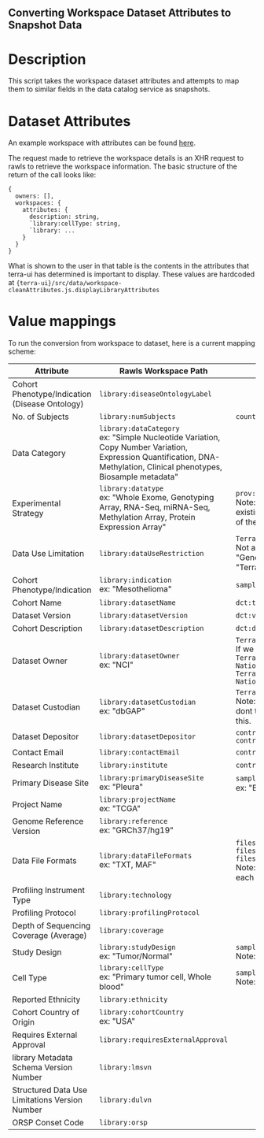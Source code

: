 ## Converting Workspace Dataset Attributes to Snapshot Data

# Description
This script takes the workspace dataset attributes and attempts to map them to similar fields in the data catalog service as snapshots.

# Dataset Attributes
An example workspace with attributes can be found [here](src/data/workspace-cleanAttributes.js.displayLibraryAttributes).

The request made to retrieve the workspace details is an XHR request to rawls to retrieve the workspace information. The basic structure of the return of the call looks like:

```
{
  owners: [],
  workspaces: {
    attributes: {
      description: string,
      `library:cellType: string,
      `library: ...
    }
  }
}
```

What is shown to the user in that table is the contents in the attributes that terra-ui has determined is important to display. These values are hardcoded at 
`{terra-ui}/src/data/workspace-cleanAttributes.js.displayLibraryAttributes`

# Value mappings
To run the conversion from workspace to dataset, here is a current mapping scheme:

| Attribute | Rawls Workspace Path | Data Catalog Snapshot Path |
| --------- | -------------------- | -------------------------- |
| Cohort Phenotype/Indication (Disease Ontology)  | `library:diseaseOntologyLabel` |  |
| No. of Subjects | `library:numSubjects` | `counts.donors` |
| Data Category | `library:dataCategory`<br>ex: "Simple Nucleotide Variation, Copy Number Variation, Expression Quantification, DNA-Methylation, Clinical phenotypes, Biosample metadata" |  |
| Experimental Strategy | `library:datatype`<br>ex: "Whole Exome, Genotyping Array, RNA-Seq, miRNA-Seq, Methylation Array, Protein Expression Array" | `prov:wasGeneratedBy.3.TerraCore:hasAssayCategory`<br>Note: RNA-Seq would be found in this field in existing data catalog entries, but I don't know if all of these values would also fit in the same one. |
| Data Use Limitation | `library:dataUseRestriction` | `TerraDCAT_ap:hasDataUsePermission.0`<br>Not a perfect mapping, we will need to normalize "General Research Use" to "TerraCore:NoRestriction" |
| Cohort Phenotype/Indication | `library:indication`<br>ex: "Mesothelioma" | `samples.disease.0` |
| Cohort Name | `library:datasetName` | `dct:title` |
| Dataset Version | `library:datasetVersion` | `dct:version` |
| Cohort Description | `library:datasetDescription` | `dct:description` |
| Dataset Owner | `library:datasetOwner`<br>ex: "NCI" | `TerraDCAT_ap:hasDataCollection.0.dct:identifier`<br>If we have enough information, we can also build:<br> `TerraDCAT_AP:hasDataCollection.0.dct:publisher: National Cancer Institute`<br>`TerraDCAT_AP:hasDataCollection.0.dct:title: National Cancer Institute` |
| Dataset Custodian | `library:datasetCustodian`<br>ex: "dbGAP" | `TerraDCAT_ap:hasDataCollection.0.dct:identifier`<br>Note: This conflicts with "Dataset Owner", but I dont think we have another option for where to put this. |
| Dataset Depositor | `library:datasetDepositor` | `contributors.0.contactName`<br>`contributors.0.correspondingContributor = true` |
| Contact Email | `library:contactEmail` | `contributors.0.email` |
| Research Institute | `library:institute` | `contributors.0.institution` |
| Primary Disease Site | `library:primaryDiseaseSite`<br>ex: "Pleura" | `samples.disease.0`?<br>ex: "Brain Cancer" |
| Project Name | `library:projectName`<br>ex: "TCGA" |  |
| Genome Reference Version | `library:reference`<br>ex: "GRCh37/hg19" |  |
| Data File Formats | `library:dataFileFormats`<br>ex: "TXT, MAF" | `files.0.dcat:mediaType`<br>`files.0.count = 0`<br>`files.0.byteSize = 0`<br>Note: No way of knowing how many files match each file format |
| Profiling Instrument Type | `library:technology` |  |
| Profiling Protocol | `library:profilingProtocol` |  |
| Depth of Sequencing Coverage (Average) | `library:coverage` |  |
| Study Design | `library:studyDesign`<br>ex: "Tumor/Normal" | `samples.disease.0`<br>Note: concat value with "Primary Disease Site"? |
| Cell Type | `library:cellType`<br>ex: "Primary tumor cell, Whole blood" | `samples.disease.0`<br>Note: concat value with "Primary Disease Site"? |
| Reported Ethnicity | `library:ethnicity` |  |
| Cohort Country of Origin | `library:cohortCountry`<br>ex: "USA" |  |
| Requires External Approval | `library:requiresExternalApproval` |  |
| library Metadata Schema Version Number | `library:lmsvn` |  |
| Structured Data Use Limitations Version Number | `library:dulvn` |  |
| ORSP Conset Code | `library:orsp` |  |
